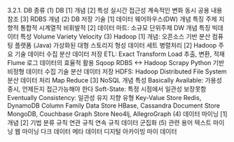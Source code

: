 3.2.1. DB 종류
(1) DB
  [1] 개념
  [2] 특성
    실시간 접근성
    계속적인 변화
    동시 공용
    내용 참조
  [3] RDBS 개념
(2) DB 저장 기술
  [1] 데이터 웨어하우스(DW)
    개념
    특징
      주제 지향적
      통합적
      시계열적
      비휘발적
  [2] 데이터 마트: 소규모 단위주제 DW
    개념
    특징
    빅데이터 특성
      Volume
      Variety
      Velocity
(3) Hadoop
  [1] 개념: 오픈소스 기반 분산 컴퓨팅 플랫폼 (Java)
    가상화된 대형 스토리지 형성
    데이터 세트 병렬처리
  [2] Hadoop 주요 기술
    데이터 수집
    분산 데이터 저장
      ETL: Exact Transform Load
        추출, 변환, 적재
      Flume
        로그 데이터의 효율적 활용
      Sqoop
        RDBS <-> Hadoop
      Scrapy
        Python 기반 비정형 데이터 수집 기술
    분산 데이터 저장
      HDFS: Hadoop Distributed File System
    분산 데이터 처리
      Map Reduce
  [3] NoSQL
    개념
    특성
      Basically Available: 가용성 중시, 언제든지 접근가능해야 한다
      Soft-State: 특정 시점에서 일관성 보장못함
      Eventually Consistency: 일관성 유지 지향
    유형
      Key-Value Store
        Redis, DynamoDB
      Column Family Data Store
        HBase, Cassandra
      Document Store
        MongoDB, Couchbase
      Graph Store
        Neo4lj, AllegroGraph
  (4) 데이터 마이닝
    [1] 개념
    [2] 기법
      분류 규칙
      연관 규칙
      연속 규칙
      데이터 군집화
  (5) 관련 용어
    텍스트 마이닝
    웹 마이닝
    다크 데이터
    메타 데이터
    디지털 아카이빙
    마이 데이터
      
